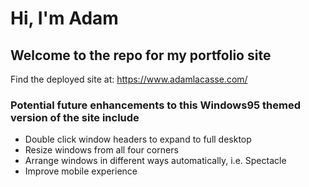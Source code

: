 # Hi, I'm Adam
## Welcome to the repo for my portfolio site

Find the deployed site at: https://www.adamlacasse.com/

### Potential future enhancements to this Windows95 themed version of the site include

<ul>
    <li>Double click window headers to expand to full desktop
    <li>Resize windows from all four corners
    <li>Arrange windows in different ways automatically, i.e. Spectacle
    <li>Improve mobile experience
</ul>
